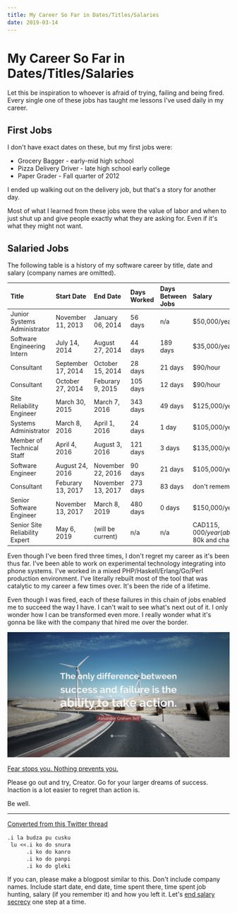 ```yaml
---
title: My Career So Far in Dates/Titles/Salaries
date: 2019-03-14
---
```


# My Career So Far in Dates/Titles/Salaries

Let this be inspiration to whoever is afraid of trying, failing and being fired. Every single one of these jobs has taught me lessons I've used daily in my career.

## First Jobs

I don't have exact dates on these, but my first jobs were:

- Grocery Bagger - early-mid high school
- Pizza Delivery Driver - late high school early college
- Paper Grader - Fall quarter of 2012

I ended up walking out on the delivery job, but that's a story for another day.

Most of what I learned from these jobs were the value of labor and when to just shut up and give people exactly what they are asking for. Even if it's what they might not want.

## Salaried Jobs

The following table is a history of my software career by title, date and salary (company names are omitted).

| Title | Start Date | End Date | Days Worked | Days Between Jobs | Salary | How I Left |
|:----- |:---------- |:-------- |:----------- |:----------------- |:------ |:---------- |
| Junior Systems Administrator | November 11, 2013 | January 06, 2014 | 56 days | n/a | $50,000/year | Terminated |
| Software Engineering Intern | July 14, 2014 | August 27, 2014 | 44 days | 189 days | $35,000/year | Terminated |
| Consultant | September 17, 2014 | October 15, 2014 | 28 days | 21 days | $90/hour | Contract Lapsed |
| Consultant | October 27, 2014 | Feburary 9, 2015 | 105 days | 12 days | $90/hour | Contract Lapsed |
| Site Reliability Engineer | March 30, 2015 | March 7, 2016 | 343 days | 49 days | $125,000/year | Demoted |
| Systems Administrator | March 8, 2016 | April 1, 2016 | 24 days | 1 day | $105,000/year | Bad terms |
| Member of Technical Staff | April 4, 2016 | August 3, 2016 | 121 days | 3 days | $135,000/year | Bad terms |
| Software Engineer | August 24, 2016 | November 22, 2016 | 90 days | 21 days | $105,000/year | Terminated |
| Consultant | Feburary 13, 2017 | November 13, 2017 | 273 days | 83 days | don't remember | Hired |
| Senior Software Engineer | November 13, 2017 | March 8, 2019 | 480 days | 0 days | $150,000/year | Voulntary quit |
| Senior Site Reliability Expert | May 6, 2019 | (will be current) | n/a | n/a | CAD$115,000/year (about USD$ 80k and change) | n/a |

Even though I've been fired three times, I don't regret my career as it's been thus far. I've been able to work on experimental technology integrating into phone systems. I've worked in a mixed PHP/Haskell/Erlang/Go/Perl production environment. I've literally rebuilt most of the tool that was catalytic to my career a few times over. It's been the ride of a lifetime. 

Even though I was fired, each of these failures in this chain of jobs enabled me to succeed the way I have. I can't wait to see what's next out of it. I only wonder how I can be transformed even more. I really wonder what it's gonna be like with the company that hired me over the border.

![](/static/img/my-career.jpeg)

[Fear stops you. Nothing prevents you.](https://twitter.com/theprincessxena/status/1106119712025382912?s=21)

Please go out and try, Creator. Go for your larger dreams of success. Inaction is a lot easier to regret than action is.

Be well.

---

[Converted from this Twitter thread](https://twitter.com/theprincessxena/status/1106302720346980352)

```
.i la budza pu cusku
 lu <<.i ko do snura
      .i ko do kanro
      .i ko do panpi
      .i ko do gleki
```

If you can, please make a blogpost similar to this. Don't include company names. Include start date, end date, time spent there, time spent job hunting, salary (if you remember it) and how you left it. Let's [end salary secrecy](https://thegirlpowercode.com/2018/09/12/is-salary-secrecy-coming-to-an-end/) one step at a time.

